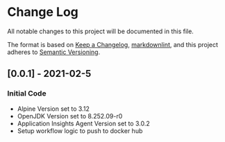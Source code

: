 # Change Log

All notable changes to this project will be documented in this file.

The format is based on [Keep a Changelog](https://keepachangelog.com/en/1.0.0/),
[markdownlint](https://dlaa.me/markdownlint/),
and this project adheres to [Semantic Versioning](https://semver.org/spec/v2.0.0.html).


## [0.0.1] - 2021-02-5

### Initial Code

- Alpine Version set to 3.12
- OpenJDK Version set to 8.252.09-r0
- Application Insights Agent Version set to 3.0.2
- Setup workflow logic to push to docker hub

